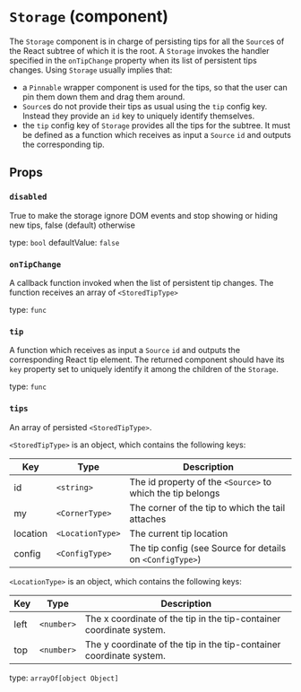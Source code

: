 `Storage` (component)
=====================

The `Storage` component is in charge of persisting tips for all the
`Source`s of the React subtree of which it is the root.
A `Storage` invokes the handler specified in the `onTipChange` property
 when its list of persistent tips changes.
Using `Storage` usually implies that:
* a `Pinnable` wrapper component is used for the tips, so that
the user can pin them down them and drag them around.
* `Source`s do not provide their tips as usual using the `tip` config key.
Instead they provide an `id` key to uniquely identify themselves.
* the `tip` config key of `Storage` provides all the tips
for the subtree. It must be defined as a function which receives as
input a `Source` `id` and outputs the corresponding tip.

Props
-----

### `disabled`

True to make the storage ignore DOM events and stop showing
or hiding new tips, false (default) otherwise

type: `bool`
defaultValue: `false`


### `onTipChange`

A callback function invoked when the list of persistent tip changes.
The function receives an array of `<StoredTipType>`

type: `func`


### `tip`

A function which receives as input a `Source` `id` and outputs the corresponding React tip
element. The returned component should have its `key` property set to uniquely identify
it among the children of the `Storage`.

type: `func`


### `tips`

An array of persisted `<StoredTipType>`.

`<StoredTipType>` is an object, which contains the following keys:

| Key | Type             | Description                                                |
| --- | ---------------- | ---------------------------------------------------------- |
| id  | `<string>`       | The id property of the `<Source>` to which the tip belongs |
| my  | `<CornerType>`   | The corner of the tip to which the tail attaches           |
| location  | `<LocationType>` | The current tip location                                   |
| config  | `<ConfigType>` | The tip config (see Source for details on `<ConfigType>`)           |

`<LocationType>` is an object, which contains the following keys:

| Key  | Type       | Description                                                         |
| ---- | ---------- | ------------------------------------------------------------------- |
| left | `<number>` | The x coordinate of the tip in the tip-container coordinate system. |
| top  | `<number>` | The y coordinate of the tip in the tip-container coordinate system. |

type: `arrayOf[object Object]`

